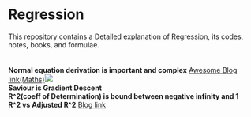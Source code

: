 # Regression

This repository contains a Detailed explanation of Regression, its codes, notes, books, and formulae.<br><br><br>
**Normal equation derivation is important and complex** [Awesome Blog link(Maths)](https://medium.com/swlh/understanding-mathematics-behind-normal-equation-in-linear-regression-aa20dc5a0961)![](https://media.geeksforgeeks.org/wp-content/uploads/Untitled-drawing-1-10.png)<br>
**Saviour is Gradient Descent**<br>
**R^2(coeff of Determination) is bound between negative infinity and 1**<br>
**R^2 vs Adjusted R^2** [Blog link](https://www.analyticsvidhya.com/blog/2020/07/difference-between-r-squared-and-adjusted-r-squared/)
